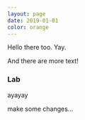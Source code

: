 ```yaml
---
layout: page
date: 2019-01-01
color: orange
---
```


Hello there too. Yay.

And there are more text!

### Lab


ayayay


make some changes...
